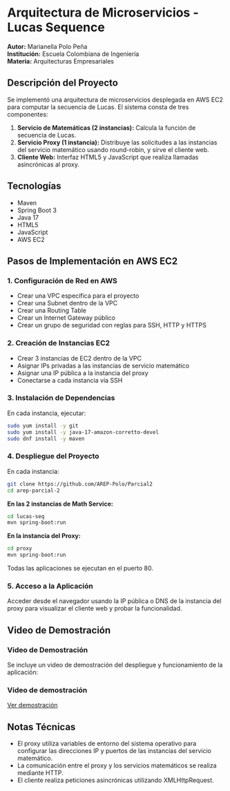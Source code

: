 # Arquitectura de Microservicios - Lucas Sequence

**Autor:** Marianella Polo Peña  
**Institución:** Escuela Colombiana de Ingeniería  
**Materia:** Arquitecturas Empresariales
## Descripción del Proyecto

Se implementó una arquitectura de microservicios desplegada en AWS EC2 para computar la secuencia de Lucas. El sistema consta de tres componentes:

1. **Servicio de Matemáticas (2 instancias):** Calcula la función de secuencia de Lucas.
2. **Servicio Proxy (1 instancia):** Distribuye las solicitudes a las instancias del servicio matemático usando round-robin, y sirve el cliente web.
3. **Cliente Web:** Interfaz HTML5 y JavaScript que realiza llamadas asincrónicas al proxy.

## Tecnologías

- Maven
- Spring Boot 3
- Java 17
- HTML5
- JavaScript
- AWS EC2

## Pasos de Implementación en AWS EC2

### 1. Configuración de Red en AWS

- Crear una VPC específica para el proyecto
- Crear una Subnet dentro de la VPC
- Crear una Routing Table
- Crear un Internet Gateway público
- Crear un grupo de seguridad con reglas para SSH, HTTP y HTTPS

### 2. Creación de Instancias EC2

- Crear 3 instancias de EC2 dentro de la VPC
- Asignar IPs privadas a las instancias de servicio matemático
- Asignar una IP pública a la instancia del proxy
- Conectarse a cada instancia vía SSH

### 3. Instalación de Dependencias

En cada instancia, ejecutar:

```bash
sudo yum install -y git
sudo yum install -y java-17-amazon-corretto-devel
sudo dnf install -y maven
```

### 4. Despliegue del Proyecto

En cada instancia:

```bash
git clone https://github.com/AREP-Polo/Parcial2
cd arep-parcial-2
```

**En las 2 instancias de Math Service:**

```bash
cd lucas-seq
mvn spring-boot:run
```

**En la instancia del Proxy:**

```bash
cd proxy
mvn spring-boot:run
```

Todas las aplicaciones se ejecutan en el puerto 80.

### 5. Acceso a la Aplicación

Acceder desde el navegador usando la IP pública o DNS de la instancia del proxy para visualizar el cliente web y probar la funcionalidad.

## Video de Demostración

### Video de Demostración

Se incluye un video de demostración del despliegue y funcionamiento de la aplicación:

### Video de demostración

[Ver demostración](./video.mp4)

## Notas Técnicas

- El proxy utiliza variables de entorno del sistema operativo para configurar las direcciones IP y puertos de las instancias del servicio matemático.
- La comunicación entre el proxy y los servicios matemáticos se realiza mediante HTTP.
- El cliente realiza peticiones asincrónicas utilizando XMLHttpRequest.
